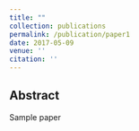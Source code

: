 ```yaml
---
title: ""
collection: publications
permalink: /publication/paper1
date: 2017-05-09
venue: ''
citation: ''
---
```

## Abstract

Sample paper
